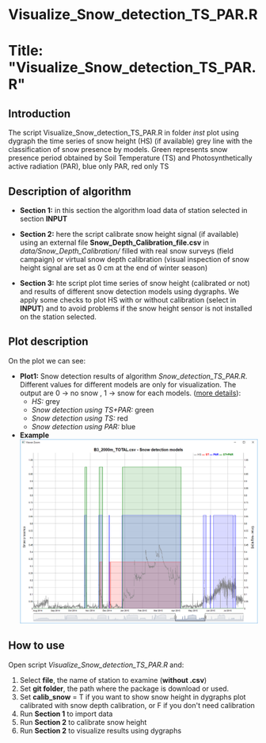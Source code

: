 Visualize\_Snow\_detection\_TS\_PAR.R
================

Title: "Visualize\_Snow\_detection\_TS\_PAR.R"
==============================================

Introduction
------------

The script Visualize\_Snow\_detection\_TS\_PAR.R in folder *inst* plot using dygraph the time series of snow height (HS) (if available) grey line with the classification of snow presence by models. Green represents snow presence period obtained by Soil Temperature (TS) and Photosynthetically active radiation (PAR), blue only PAR, red only TS

Description of algorithm
------------------------

-   **Section 1:** in this section the algorithm load data of station selected in section **INPUT**

-   **Section 2:** here the script calibrate snow height signal (if available) using an external file **Snow\_Depth\_Calibration\_file.csv** in *data/Snow\_Depth\_Calibration/* filled with real snow surveys (field campaign) or virtual snow depth calibration (visual inspection of snow height signal are set as 0 cm at the end of winter season)

-   **Section 3:** hte script plot time series of snow height (calibrated or not) and results of different snow detection models using dygraphs. We apply some checks to plot HS with or without calibration (select in **INPUT**) and to avoid problems if the snow height sensor is not installed on the station selected.

Plot description
----------------

On the plot we can see:

-   **Plot1:** Snow detection results of algorithm *Snow\_detection\_TS\_PAR.R*. Different values for different models are only for visualization. The output are 0 -&gt; no snow , 1 -&gt; snow for each models. ([more details](https://github.com/EURAC-Ecohydro/SnowSeasonAnalysis/tree/master/vignettes/Snow_detection_TS_PAR.Rmd)):
    -   *HS:* grey
    -   *Snow detection using TS+PAR:* green
    -   *Snow detection using TS:* red
    -   *Snow detection using PAR:* blue
-   **Example** ![](https://github.com/EURAC-Ecohydro/SnowSeasonAnalysis/blob/master/figs/img_Snow_detection.PNG)

How to use
----------

Open script *Visualize\_Snow\_detection\_TS\_PAR.R* and:

1.  Select **file**, the name of station to examine (**without .csv**)
2.  Set **git folder**, the path where the package is download or used.
3.  Set **calib\_snow** = T if you want to show snow height in dygraphs plot calibrated with snow depth calibration, or F if you don't need calibration
4.  Run **Section 1** to import data
5.  Run **Section 2** to calibrate snow height
6.  Run **Section 2** to visualize results using dygraphs
